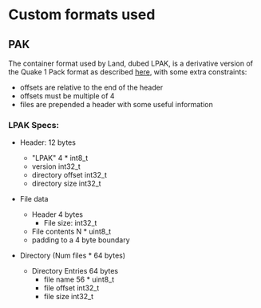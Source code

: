 # Custom formats used


## PAK

The container format used by Land, dubed LPAK, is a derivative version of the Quake 1 Pack format
as described [here](https://quakewiki.org/wiki/.pak), with some extra constraints:

- offsets are relative to the end of the header
- offsets must be multiple of 4
- files are prepended a header with some useful information

### LPAK Specs:

- Header: 12 bytes
  - "LPAK"           4 * int8_t
  - version          int32_t
  - directory offset int32_t
  - directory size   int32_t

- File data
  - Header 4 bytes
    - File size:  int32_t
  - File contents N * uint8_t
  - padding to a 4 byte boundary

- Directory (Num files * 64 bytes)
  - Directory Entries 64 bytes
    - file name     56 * uint8_t
    - file offset   int32_t
    - file size     int32_t
